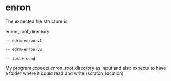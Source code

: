# enron

The expected file structure is:

enron_root_directory
	
	-- edrm-enron-v1
	
	-- edrm-enron-v2
	
	-- lost+found

My program expects enron_root_directory as input and also expects to have a folder where it could read and write (scratch_location)

